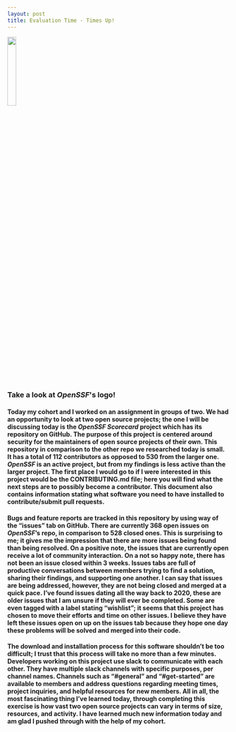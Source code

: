 ```yaml
---
layout: post
title: Evaluation Time - Times Up!
---
```

<img src="https://github.com/snwarner22/My-Project/assets/137221902/8e14b4bc-f32b-484b-a83b-4eb2b34e6d6b" width="20%"/>

### Take a look at *OpenSSF*'s logo!

#### Today my cohort and I worked on an assignment in groups of two. We had an opportunity to look at two open source projects; the one I will be discussing today is the *OpenSSF Scorecard* project which has its repository on GitHub. The purpose of this project is centered around security for the maintainers of open source projects of their own. This repository in comparison to the other repo we researched today is small. It has a total of 112 contributors as opposed to  530 from the larger one. *OpenSSF* is an active project, but from my findings is less active than the larger project. The first place I would go to if I were interested in this project would be the CONTRIBUTING.md file; here you will find what the next steps are to possibly become a contributor. This document also contains information stating what software you need to have installed to contribute/submit pull requests.

#### Bugs and feature reports are tracked in this repository by using way of the “issues” tab on GitHub. There are currently 368 open issues on *OpenSSF*’s repo, in comparison to 528 closed ones. This is surprising to me; it gives me the impression that there are more issues being found than being resolved. On a positive note, the issues that are currently open receive a lot of community interaction. On a not so happy note, there has not been an issue closed within 3 weeks. Issues tabs are full of productive conversations between members trying to find a solution, sharing their findings, and supporting one another. I can say that issues are being addressed, however, they are not being closed and merged at a quick pace. I’ve found issues dating all the way back to 2020, these are older issues that I am unsure if they will ever be completed. Some are even tagged with a label stating “wishlist”; it seems that this project has chosen to move their efforts and time on other issues. I believe they have left these issues open on up on the issues tab because they hope one day these problems will be solved and merged into their code.

#### The download and installation process for this software shouldn’t be too difficult; I trust that this process will take no more than a few minutes. Developers working on this project use slack to communicate with each other. They have multiple slack channels with specific purposes, per channel names. Channels such as “#general” and “#get-started” are available to members and address questions regarding meeting times, project inquiries, and helpful resources for new members. All in all, the most fascinating thing I’ve learned today, through completing this exercise is how vast two open source projects can vary in terms of size, resources, and activity. I have learned much new information today and am glad I pushed through with the help of my cohort.
